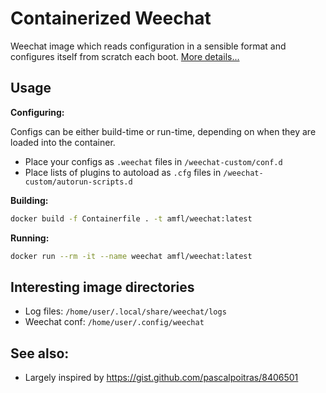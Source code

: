 # Containerized Weechat

Weechat image which reads configuration in a sensible format and configures
itself from scratch each boot. [More details...](./doc/motivation.md)

## Usage

**Configuring:**

Configs can be either build-time or run-time, depending on when they are loaded
into the container.

- Place your configs as `.weechat` files in `/weechat-custom/conf.d`
- Place lists of plugins to autoload as `.cfg` files in `/weechat-custom/autorun-scripts.d`

**Building:**

```sh
docker build -f Containerfile . -t amfl/weechat:latest
```

**Running:**

```sh
docker run --rm -it --name weechat amfl/weechat:latest
```

## Interesting image directories

- Log files: `/home/user/.local/share/weechat/logs`
- Weechat conf: `/home/user/.config/weechat`

## See also:

- Largely inspired by <https://gist.github.com/pascalpoitras/8406501>
